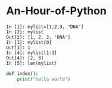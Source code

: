 # An-Hour-of-Python


    In [1]: mylist=[1,2,3, "DNA"]
    In [2]: mylist
    Out[2]: [1, 2, 3, 'DNA']
    In [3]: mylist[0]
    Out[3]: 1
    In [4]: mylist[1:3]
    Out[4]: [2, 3]
    In [5]: len(mylist)



```python
def index():
    print("hello world")
```
